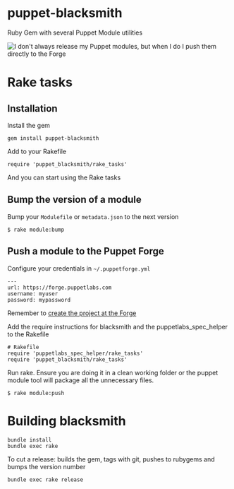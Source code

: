 puppet-blacksmith
=================

Ruby Gem with several Puppet Module utilities

![I don't always release my Puppet modules, but when I do I push them directly to the Forge](https://raw.github.com/maestrodev/puppet-blacksmith/gh-pages/dos-equis.jpg)

# Rake tasks

## Installation

Install the gem

	gem install puppet-blacksmith

Add to your Rakefile

    require 'puppet_blacksmith/rake_tasks'

And you can start using the Rake tasks

## Bump the version of a module

Bump your `Modulefile` or `metadata.json` to the next version

    $ rake module:bump

## Push a module to the Puppet Forge

Configure your credentials in `~/.puppetforge.yml`

    --- 
    url: https://forge.puppetlabs.com
    username: myuser
    password: mypassword


Remember to [create the project at the Forge](http://forge.puppetlabs.com/modules/new)

Add the require instructions for blacksmith and the puppetlabs_spec_helper to the Rakefile

    # Rakefile
    require 'puppetlabs_spec_helper/rake_tasks'
    require 'puppet_blacksmith/rake_tasks'

Run rake. Ensure you are doing it in a clean working folder or the puppet module tool will package all the unnecessary files.

    $ rake module:push

# Building blacksmith

    bundle install
    bundle exec rake

To cut a release: builds the gem, tags with git, pushes to rubygems and bumps the version number

    bundle exec rake release
